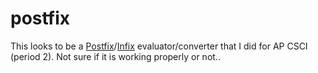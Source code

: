 # postfix

This looks to be a [Postfix](https://en.wikipedia.org/wiki/Reverse_Polish_notation)/[Infix](https://en.wikipedia.org/wiki/Infix_notation) evaluator/converter that I did for AP CSCI (period 2).  Not sure if it is working properly or not..
